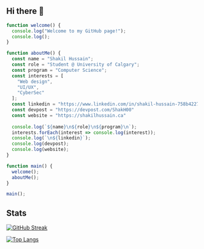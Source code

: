 ## Hi there 👋

```javascript
function welcome() {
  console.log("Welcome to my GitHub page!");
  console.log();
}

function aboutMe() {
  const name = "Shakil Hussain";
  const role = "Student @ University of Calgary";
  const program = "Computer Science";
  const interests = [
    "Web design", 
    "UI/UX", 
    "CyberSec"
  ];
  const linkedin = "https://www.linkedin.com/in/shakil-hussain-758b42276/";
  const devpost = "https://devpost.com/ShakH00"
  const website = "https://shakilhussain.ca"
    
  console.log(`${name}\n${role}\n${program}\n`);
  interests.forEach(interest => console.log(interest));
  console.log(`\n${linkedin}`);
  console.log(devpost);
  console.log(website);
}

function main() {
  welcome();
  aboutMe();
}

main();
```

## Stats

[![GitHub Streak](http://github-readme-streak-stats.herokuapp.com?user=shakh00&theme=dark&background=000000)](https://git.io/streak-stats)

[![Top Langs](https://github-readme-stats.vercel.app/api/top-langs/?username=shakh00&layout=compact&theme=vision-friendly-dark)](https://github.com/anuraghazra/github-readme-stats)
